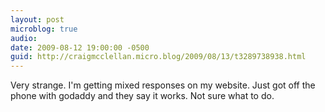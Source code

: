 ```yaml
---
layout: post
microblog: true
audio: 
date: 2009-08-12 19:00:00 -0500
guid: http://craigmcclellan.micro.blog/2009/08/13/t3289738938.html
---
```

Very strange.  I'm getting mixed responses on my website.  Just got off the phone with godaddy and they say it works.  Not sure what to do.
